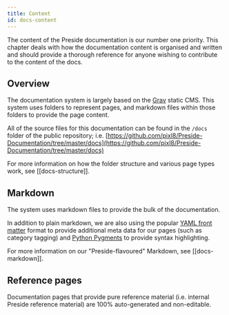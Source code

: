 ```yaml
---
title: Content
id: docs-content
---
```


The content of the Preside documentation is our number one priority. This chapter deals with how the documentation content is organised and written and should provide a thorough reference for anyone wishing to contribute to the content of the docs.

## Overview

The documentation system is largely based on the [Grav](http://getgrav.org) static CMS. This system uses folders to represent pages, and markdown files within those folders to provide the page content.

All of the source files for this documentation can be found in the `/docs` folder of the public repository; i.e. [https://github.com/pixl8/Preside-Documentation/tree/master/docs](https://github.com/pixl8/Preside-Documentation/tree/master/docs)

For more information on how the folder structure and various page types work, see [[docs-structure]].

## Markdown

The system uses markdown files to provide the bulk of the documentation.

In addition to plain markdown, we are also using the popular [YAML front matter](https://duckduckgo.com/?q=YAML+front+matter) format to provide additional meta data for our pages (such as category tagging) and [Python Pygments](http://pygments.org/) to provide syntax highlighting.

For more information on our "Preside-flavoured" Markdown, see [[docs-markdown]].

## Reference pages

Documentation pages that provide pure reference material (i.e. internal Preside reference material) are 100% auto-generated and non-editable.

